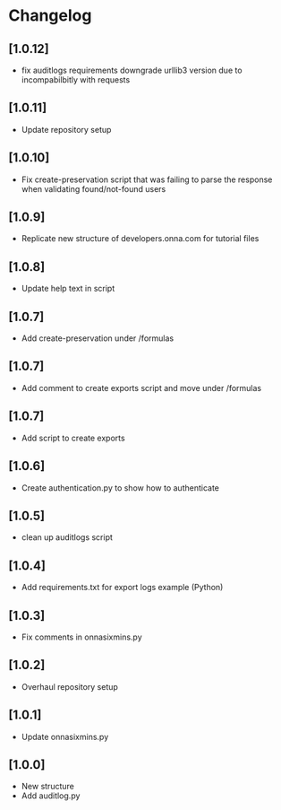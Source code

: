 # Changelog

## [1.0.12]

- fix auditlogs requirements downgrade urllib3 version due to incompabilbitly with requests
## [1.0.11]

- Update repository setup

## [1.0.10]

- Fix create-preservation script that was failing to parse the response when validating found/not-found users

## [1.0.9]

- Replicate new structure of developers.onna.com for tutorial files

## [1.0.8]

- Update help text in script

## [1.0.7]

- Add create-preservation under /formulas

## [1.0.7]

- Add comment to create exports script and move under /formulas

## [1.0.7]

- Add script to create exports

## [1.0.6]

- Create authentication.py to show how to authenticate

## [1.0.5]

- clean up auditlogs script

## [1.0.4]

- Add requirements.txt for export logs example (Python)

## [1.0.3]

- Fix comments in onnasixmins.py

## [1.0.2]

- Overhaul repository setup

## [1.0.1]

- Update onnasixmins.py

## [1.0.0]

- New structure
- Add auditlog.py
